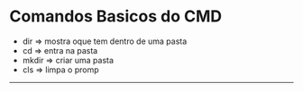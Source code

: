 # Comandos Basicos do CMD

- dir => mostra oque tem dentro de uma pasta
- cd => entra na pasta 
- mkdir => criar uma pasta
- cls => limpa o promp

---